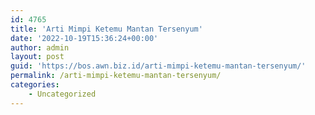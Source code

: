 ```yaml
---
id: 4765
title: 'Arti Mimpi Ketemu Mantan Tersenyum'
date: '2022-10-19T15:36:24+00:00'
author: admin
layout: post
guid: 'https://bos.awn.biz.id/arti-mimpi-ketemu-mantan-tersenyum/'
permalink: /arti-mimpi-ketemu-mantan-tersenyum/
categories:
    - Uncategorized
---
```


